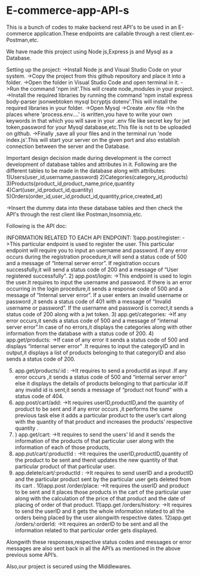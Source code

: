 # E-commerce-app-API-s
This is a bunch of codes to make backend rest API's to be used in an E-commerce application.These endpoints are callable through a rest client.ex-Postman,etc.

We have made this project using Node js,Express js and Mysql as a Database.

Setting up the project:
->Install Node js and Visual Studio Code on your system.
->Copy the project from this github repository and place it into a folder.
->Open the folder in Visual Studio Code and open terminal in it.
->Run the command 'npm init'.This will create node_modules in your project.
->Install the required libraries by running the command 'npm install express body-parser jsonwebtoken mysql bcryptjs dotenv'.This will install the required libraries in your folder.
->Open Mysql 
->Create .env file
->In the places where 'process.env....' is written,you have to write your own keywords in that which you will save in your .env file like secret key for jwt token,password for your Mysql database,etc.This file is not to be uploaded on github.
->Finally ,save all your files and in the terminal run 'node index.js'.This will start your server on the given port and also establish connection between the server and the Database.

Important design decision made during development is the correct development of database tables and attributes in it.
Following are the different tables to be made in the database along with attributes:
1)Users(user_id,username,password)
2)Categories(category_id,products)
3)Products(product_id,product_name,price,quantity
4)Cart(user_id,product_id,quantity)
5)Orders(order_id,user_id,product_id,quantity,price,created_at)

->Insert the dummy data into these database tables and then check the API's through the rest client like Postman,Insomnia,etc.


Following is the API doc:

INFORMATION RELATED TO EACH API ENDPOINT:
1)app.post/register:
->This particular endpoint is used to register the user.
This particular endpoint will require you to input an username and password.
If any error occurs during the registration procedure,it will send a status code of 500 and a message of “Internal server error”.
If registration occurs successfully,it will send a status code of 200 and a message of “User registered successfully”.
2) app.post/login:
->This endpoint is used to login the user.It requires to input the username and password. If there is an error occurring in the login procedure,it sends a response code of 500 and a message of “Internal server error”.
If a user enters an invalid username or password ,it sends  a status code of 401 with a message of “Invalid username or password”. 
If the username and password is correct,it sends a status code of 200 along with a jwt token.
3) app.get/categories:
->If any error occurs,it sends a status code of 500 and a message of “internal server error”.In case of no errors,it displays the categories along with other information from the database with a status code of 200.
4) app.get/products:
->If case of any error it sends a status code of 500 and displays “internal server error” .It requires to input the categoryID and in output,it displays a list of products belonging to that categoryID and also sends a status code of 200.

5) app.get/products/:id  :
->It requires to send a productId as input .If any error occurs ,it sends a status code of 500 and “internal server error” else it displays the details of products belonging to that particular id.If any invalid id is sent,it sends a message of “product not found” with a status code of 404.
6) app.post/cart/add:
->It requires userID,productID,and the quantity of product to be sent and if any error occurs ,it performs the same previous task else it adds a particular product to the user’s cart along with the quantity of that product and increases the products’ respective quantity .
7) ) app.get/cart:
->It requires to send the users’ Id and it sends the information of the products of that particular user along with the information of each of those products,
8) app.put/cart/:productId  :
->It requires the userID,productID,quantity of the product to be sent and thenit updates the new quantity of that particular product of that particular user.
9) app.delete/cart/:productId  :
->It requires to send userID and a productID and the particular product sent by the particular user gets deleted from its cart .
10)app.post /order/place:
->It requires the userID and product to be sent and it places those products in the cart of the particular user along with the calculation of the price of that product and the date of placing of order of that product.
11)app.get /orders/history:
->It requires to send the userID and it gets the whole information related to all the orders being placed by the user alongwith respective dates.
12)app.get /orders/:orderId:
->It requires an orderID to be sent and all the information related to that particular order gets displayed.

Alongwith these responses,respective status codes and messages or error messages are also sent back in all the API’s as mentioned in the above previous some API’s.


Also,our project is secured using the Middlewares.



